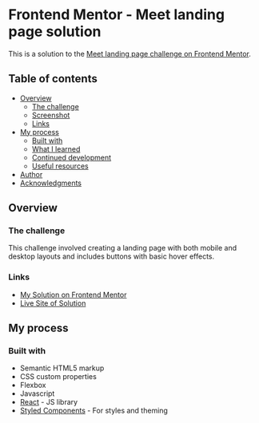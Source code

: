 # Frontend Mentor - Meet landing page solution

This is a solution to the [Meet landing page challenge on Frontend Mentor](https://www.frontendmentor.io/challenges/meet-landing-page-rbTDS6OUR).

## Table of contents

- [Overview](#overview)
  - [The challenge](#the-challenge)
  - [Screenshot](#screenshot)
  - [Links](#links)
- [My process](#my-process)
  - [Built with](#built-with)
  - [What I learned](#what-i-learned)
  - [Continued development](#continued-development)
  - [Useful resources](#useful-resources)
- [Author](#author)
- [Acknowledgments](#acknowledgments)

## Overview

### The challenge

This challenge involved creating a landing page with both mobile and desktop layouts and includes buttons with basic hover effects.

### Links

- [My Solution on Frontend Mentor](https://www.frontendmentor.io/solutions/meetlandingpage-react-and-styled-components-VALf-OOiG)
- [Live Site of Solution](https://dialectrical.github.io/meet-landing-page/)

## My process

### Built with

- Semantic HTML5 markup
- CSS custom properties
- Flexbox
- Javascript
- [React](https://reactjs.org/) - JS library
- [Styled Components](https://styled-components.com/) - For styles and theming
